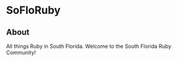 # SoFloRuby

## About

All things Ruby in South Florida. Welcome to the South Florida Ruby Community!
